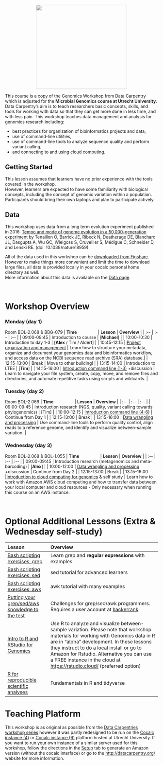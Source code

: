 <p align="center">
  <img width="300" height="277" src="https://mmb-umcu.github.io/genomics-workshop/fig/logo.png" />
</p>

This course is a copy of the Genomics Workshop from Data Carpentry which is adjusted for the **Microbial Genomics course at Utrecht University**.
Data Carpentry’s aim is to teach researchers basic concepts, skills, and tools for working
with data so that they can get more done in less time, and with less pain. This workshop
teaches data management and analysis for genomics research including: 

- best practices for organization of bioinformatics projects and data, 
- use of command-line utilities, 
- use of command-line tools to analyze sequence quality and perform variant calling, 
- and connecting to and using cloud computing.  

  
## Getting Started

This lesson assumes that learners have no prior experience with the tools covered in the workshop.  
However, learners are expected to have some familiarity with biological concepts, including the concept of genomic variation within a population. Participants should bring their own laptops and plan to participate actively. 

## Data
 
This workshop uses data from a long term evolution experiment published in 2016: [Tempo and mode of genome evolution in a 50,000-generation experiment](https://www.ncbi.nlm.nih.gov/pmc/articles/PMC4988878/) by Tenaillon O, Barrick JE, Ribeck N, Deatherage DE, Blanchard JL, Dasgupta A, Wu GC, Wielgoss S, Cruveiller S, Médigue C, Schneider D, and Lenski RE. (doi: 10.1038/nature18959)  
  
All of the data used in this workshop can be [downloaded from Figshare](https://figshare.com/articles/Data_Carpentry_Genomics_beta_2_0/7726454). However to make things more convenient and limit the time to download large files, all data is provided locally in your cocalc personal home directory as well.  
More information about this data is available on the [Data page](https://aldertzomer.github.io/organization-genomics/data/).  

<br>

# Workshop Overview 

### Monday (day 1)
Room BOL-2.068 & BBG-079
| **Time&nbsp;&nbsp;&nbsp;&nbsp;&nbsp;&nbsp;&nbsp;&nbsp;&nbsp;&nbsp;&nbsp;&nbsp;&nbsp;&nbsp;&nbsp;&nbsp;&nbsp;&nbsp;&nbsp;&nbsp;&nbsp;**| **Lesson** | **Overview** |
| :-- | :-- | :-- |
| 09:00-09:45 | Introduction to course | [**Michael**] |
| 10:00-10:30 | Introduction to day 1-3 | [**Alex** / Tim / Aldert] |
| 10:45-12:15 | [Project organization and management](https://aldertzomer.github.io/organization-genomics/) | Learn how to structure your metadata, organize and document your genomics data and bioinformatics workflow, and access data on the NCBI sequence read archive (SRA) database.|
| 12:15-13:00 | Break | Move to other building! |
| 13:15-14:00 | Introduction to LTEE | [**Tim**] |
| 14:15-16:00 | [Introduction command line (1-3)](https://aldertzomer.github.io/shell-genomics/)  +discussion |  Learn to navigate your file system, create, copy, move, and remove files and directories, and automate repetitive tasks using scripts and wildcards. |

### Tuesday (day 2)
Room BOL-2.068
| **Time&nbsp;&nbsp;&nbsp;&nbsp;&nbsp;&nbsp;&nbsp;&nbsp;&nbsp;&nbsp;&nbsp;&nbsp;&nbsp;&nbsp;&nbsp;&nbsp;&nbsp;&nbsp;&nbsp;&nbsp;&nbsp;**| **Lesson** | **Overview** |
| :-- | :-- | :-- |
| 09:00-09:45 | Introduction research (NGS, quality, variant calling towards phylogenomics) | [Tim] |
| 10:00-12:15 | [Introduction command line (4-6)](https://aldertzomer.github.io/shell-genomics/) | Continue from Day 1 |
| 12:15-13:00 | Break |
| 13:15-16:00 | [Data wrangling and processing](https://aldertzomer.github.io/wrangling-genomics/) | Use command-line tools to perform quality control, align reads to a reference genome, and identify and visualize between-sample variation. |
  
### Wednesday (day 3)
Room BOL-2.068 & BOL-1.055
| **Time&nbsp;&nbsp;&nbsp;&nbsp;&nbsp;&nbsp;&nbsp;&nbsp;&nbsp;&nbsp;&nbsp;&nbsp;&nbsp;&nbsp;&nbsp;&nbsp;&nbsp;&nbsp;&nbsp;&nbsp;&nbsp;**| **Lesson** | **Overview** |
| :-- | :-- | :-- |
| 09:00-09:45 | Introduction research (metagenomics and meta-barcoding) | [**Alex**] |
| 10:00-12:00 | [Data wrangling and processing](https://aldertzomer.github.io/wrangling-genomics/)  +discussion | Continue from Day 2 |
| 12:15-13:00 | Break |
| 13:15-16:00 |[Introduction to cloud computing for genomics](http://aldertzomer.github.io/cloud-genomics/) & self study | Learn how to work with Amazon AWS cloud computing and how to transfer data between your local computer and cloud resources - Only necessary when running this course on an AWS instance. 
  
<br>

# **Optional** Additional Lessons (Extra & Wednesday self-study)

| Lesson | Overview |
| :-- | :-- |
| [Bash scripting exercises: grep](https://ryanstutorials.net/linuxtutorial/grep.php) | Learn grep and **regular expressions** with examples 
| [Bash scripting exercises: sed](https://www.tutorialspoint.com/sed/) | sed tutorial for advanced learners
| [Bash scripting exercises: awk](https://www.tutorialspoint.com/sed/) | awk tutorial with many examples 
| [Putting your grep/sed/awk knowledge to the test](https://www.hackerrank.com/domains/shell?filters%5Bsubdomains%5D%5B%5D=grep-sed-awk) | Challenges for grep/sed/awk programmers. Requires a user account at [hackerrank](http://www.hackerrank.com)
| [Intro to R and RStudio for Genomics](https://datacarpentry.org/genomics-r-intro/) | Use R to analyze and visualize between-sample variation. Please note that workshop materials for working with Genomics data in R are in “alpha” development. In these lessons they instruct to do a local install or go to Amazon for Rstudio. Alternative you can use a FREE instance in the cloud at https://rstudio.cloud/ (preferred option) |
| [R for reproducible scientific analyses](https://swcarpentry.github.io/r-novice-gapminder/) | Fundamentals in R and tidyverse |

# Teaching Platform
This workshop is as original as possible from the [Data Carpentries workshop series](http://datacarpentry.org/) however it was partly redesigned to be run on the [Cocalc instance (4)](https://cocalc4.science.uu.nl/) or [Cocalc instance (6)](https://cocalc6.science.uu.nl/) platform hosted at Utrecht University.
If you want to run your own instance of a similar server used for this workshop, follow the directions in the [Setup](setup.html) tab to generate an Amazon version (without the cocalc interface) or go to the http://datacarpentry.org/ website for more information.  
